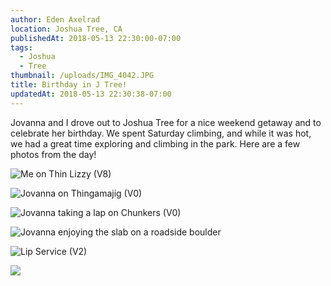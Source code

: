 ```yaml
---
author: Eden Axelrad
location: Joshua Tree, CA
publishedAt: 2018-05-13 22:30:00-07:00
tags:
  - Joshua
  - Tree
thumbnail: /uploads/IMG_4042.JPG
title: Birthday in J Tree!
updatedAt: 2018-05-13 22:30:38-07:00
---
```


Jovanna and I drove out to Joshua Tree for a nice weekend getaway and to celebrate her birthday. We spent Saturday climbing, and while it was hot, we had a great time exploring and climbing in the park. Here are a few photos from the day!

![Me on Thin Lizzy (V8)](/uploads/IMG_4042.JPG)

![Jovanna on Thingamajig (V0)](/uploads/IMG_4051.JPG)

![Jovanna taking a lap on Chunkers (V0)](/uploads/IMG_4054.JPG)

![Jovanna enjoying the slab on a roadside boulder](/uploads/IMG_4060.JPG)

![Lip Service (V2)](/uploads/IMG_4076.JPG)

![](/uploads/IMG_4078.JPG)
